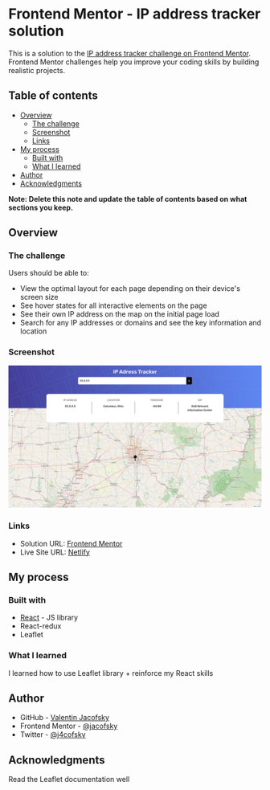 # Frontend Mentor - IP address tracker solution

This is a solution to the [IP address tracker challenge on Frontend Mentor](https://www.frontendmentor.io/challenges/ip-address-tracker-I8-0yYAH0). Frontend Mentor challenges help you improve your coding skills by building realistic projects. 

## Table of contents

- [Overview](#overview)
  - [The challenge](#the-challenge)
  - [Screenshot](#screenshot)
  - [Links](#links)
- [My process](#my-process)
  - [Built with](#built-with)
  - [What I learned](#what-i-learned)
- [Author](#author)
- [Acknowledgments](#acknowledgments)

**Note: Delete this note and update the table of contents based on what sections you keep.**

## Overview

### The challenge

Users should be able to:

- View the optimal layout for each page depending on their device's screen size
- See hover states for all interactive elements on the page
- See their own IP address on the map on the initial page load
- Search for any IP addresses or domains and see the key information and location

### Screenshot

![](./screenshot.png)

### Links

- Solution URL: [Frontend Mentor](https://www.frontendmentor.io/solutions/react-ip-tracker-HkrbjpnS9)
- Live Site URL: [Netlify](https://jacofsky-ip-tracker.netlify.app)

## My process

### Built with

- [React](https://reactjs.org/) - JS library
- React-redux
- Leaflet

### What I learned

I learned how to use Leaflet library + reinforce my React skills

## Author

- GitHub - [Valentin Jacofsky](https://github.com/jacofsky)
- Frontend Mentor - [@jacofsky](https://www.frontendmentor.io/profile/jacofsky)
- Twitter - [@j4cofsky](https://twitter.com/j4cofsky)

## Acknowledgments

Read the Leaflet documentation well
